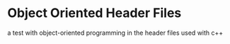 # Object Oriented Header Files
a test with object-oriented programming in the header files used with c++
